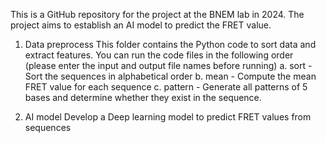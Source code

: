 This is a GitHub repository for the project at the BNEM lab in 2024.
The project aims to establish an AI model to predict the FRET value.

1. Data preprocess
   This folder contains the Python code to sort data and extract features.
   You can run the code files in the following order (please enter the input and output file names before running)
    a. sort - Sort the sequences in alphabetical order
    b. mean - Compute the mean FRET value for each sequence
    c. pattern - Generate all patterns of 5 bases and determine whether they exist in the sequence.  
   
3. AI model
   Develop a Deep learning model to predict FRET values from sequences 
